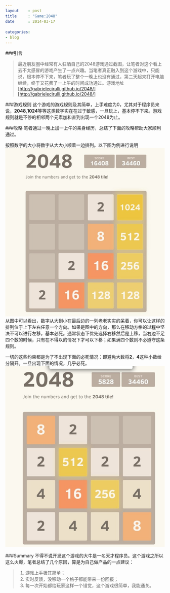```yaml
---
layout    : post
title     : "Game:2048"
date      : 2014-03-17

categories:
- blog
---
```

###引言
>最近朋友圈中经常有人狂晒自己的2048游戏通过截图，让笔者对这个看上去不太感冒的游戏产生了一点兴趣。当笔者真正融入到这个游戏中，只能说，根本停不下来，笔者玩了整个一晚上也没有通过，第二天起来打开电脑继续，终于又花费了一上午的时间成功通过。游戏地址[http://gabrielecirulli.github.io/2048/][http://gabrielecirulli.github.io/2048/]

[http://gabrielecirulli.github.io/2048/]:[http://gabrielecirulli.github.io/2048/]

###游戏规则
这个游戏的游戏规则及其简单，上手难度为0，尤其对于程序员来说，**2048**,**1024**等等这类数字实在在过于敏感，一旦玩上，基本停不下来。游戏规则就是不停的相邻两个元素加和直到出现一个2048为止。

###攻略
笔者通过一晚上加一上午的亲身经历，总结了下面的攻略帮助大家顺利通过。

按照数字的大小将数字从大大小顺着一边排列。以下图为例进行说明
![截图](/images/blog6/1.jpg "截图")
从图中可以看出，数字从大到小在最后边的一列老老实实的呆着，你可以让这样的排列位于上下左右任意一个方向。如果是图中的方向，那么在移动方格的过程中坚决不可以进行左移，基本必死。通常状态下优先选择右移然后是上移，当右边不足四个数的时候，只有在不得以的情况下才可以下移；如果满四个数则不必遵守这条规则。

一切的这些约束都是为了不出现下面的必死情况：即避免大数将**2**，**4**这种小数给分隔开。一旦出现下面的情况，几乎必死。
![截图](/images/blog6/2.jpg "截图")

###Summary
不得不说开发这个游戏的大牛是一名天才程序员。这个游戏之所以这么火爆，笔者总结了几个原因，算是为自己做产品的一点建议：
> 1.   游戏上手极其简单；
> 2.   实时反馈，没移动一个格子都能带来一份回报；
> 3.   每一次开始都给玩家这样一个错觉，这个游戏很简单，我能通关。
